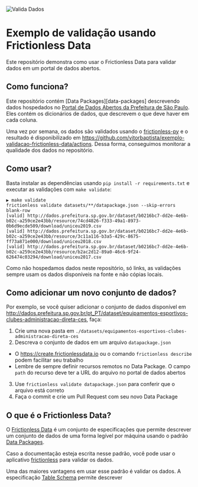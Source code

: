 ![Valida Dados](https://github.com/vitorbaptista/exemplo-validacao-frictionless-data/workflows/Valida%20Data%20Packages/badge.svg)

# Exemplo de validação usando Frictionless Data

Este repositório demonstra como usar o Frictionless Data para validar dados em um portal de dados abertos.

## Como funciona?

Este repositório contém [Data Packages][data-packages] descrevendo dados hospedados no [Portal de Dados Abertos da Prefeitura de São Paulo][dados-sp]. Eles contém
os dicionários de dados, que descrevem o que deve haver em cada coluna.

Uma vez por semana, os dados são validados usando o [frictionless-py][frictionless-py] e o resultado é disponibilizado em https://github.com/vitorbaptista/exemplo-validacao-frictionless-data/actions. Dessa forma, conseguimos monitorar a qualidade dos dados no repositório.

## Como usar?

Basta instalar as dependências usando `pip install -r requirements.txt` e executar as validações com `make validate`:

```
▶ make validate
frictionless validate datasets/**/datapackage.json --skip-errors blank-row
[valid] http://dados.prefeitura.sp.gov.br/dataset/b0216bc7-dd2e-4e6b-b02c-a259ce2e43bb/resource/74cd4826-f333-49a1-8973-0b6d9ecde509/download/uniceu2019.csv
[valid] http://dados.prefeitura.sp.gov.br/dataset/b0216bc7-dd2e-4e6b-b02c-a259ce2e43bb/resource/3c11a116-b3a5-429c-8675-ff73a871e000/download/uniceu2018.csv
[valid] http://dados.prefeitura.sp.gov.br/dataset/b0216bc7-dd2e-4e6b-b02c-a259ce2e43bb/resource/b2ac2d12-89a0-46c6-9f24-626474c03294/download/uniceu2017.csv
```

Como não hospedamos dados neste repositório, só links, as validações sempre usam os dados disponíveis na fonte e não cópias locais.

## Como adicionar um novo conjunto de dados?

Por exemplo, se você quiser adicionar o conjunto de dados disponível em http://dados.prefeitura.sp.gov.br/pt_PT/dataset/equipamentos-esportivos-clubes-administracao-direta-ces, faça:

1. Crie uma nova pasta em `./datasets/equipamentos-esportivos-clubes-administracao-direta-ces`
2. Descreva o conjunto de dados em um arquivo `datapackage.json`
  * O https://create.frictionlessdata.io ou o comando `frictionless describe` podem facilitar seu trabalho
  * Lembre de sempre definir recursos remotos no Data Package. O campo `path` do recurso deve ter a URL do arquivo no portal de dados abertos
3. Use `frictionless validate datapackage.json` para conferir que o arquivo está correto
4. Faça o commit e crie um Pull Request com seu novo Data Package

## O que é o Frictionless Data?

O [Frictionless Data][frictionless] é um conjunto de especificações que permite descrever um conjunto de dados de uma forma legível por máquina usando o padrão [Data Packages][data-package].

Caso a documentação esteja escrita nesse padrão, você pode usar o aplicativo [frictionless][frictionless-py] para validar os dados.

Uma das maiores vantagens em usar esse padrão é validar os dados. A especificação [Table Schema][table-schema] permite descrever 

[frictionless]: https://frictionlessdata.io/
[frictionless-py]: https://github.com/frictionlessdata/frictionless-py/
[data-package]: https://specs.frictionlessdata.io/data-package/
[table-schema]: https://specs.frictionlessdata.io/table-schema/
[dados-sp]: http://dados.prefeitura.sp.gov.br/
